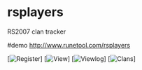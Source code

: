 # rsplayers
RS2007 clan tracker

#demo
http://www.runetool.com/rsplayers

[![Register](http://i.imgur.com/3HfChH7.png)]
[![View](http://i.imgur.com/LTOcdIa.png)]
[![Viewlog](http://i.imgur.com/wEw2tLu.png)]
[![Clans](http://i.imgur.com/G2RTvUJ.png)]
